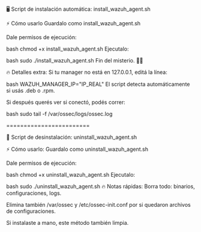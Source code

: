 🖥 Script de instalación automática: install_wazuh_agent.sh

⚡ Cómo usarlo
Guardalo como install_wazuh_agent.sh

Dale permisos de ejecución:

bash
chmod +x install_wazuh_agent.sh
Ejecutalo:

bash
sudo ./install_wazuh_agent.sh
Fin del misterio. 🎩🐇

🔥 Detalles extra:
Si tu manager no está en 127.0.0.1, editá la línea:

bash
WAZUH_MANAGER_IP="IP_REAL"
El script detecta automáticamente si usás .deb o .rpm.

Si después querés ver si conectó, podés correr:

bash
sudo tail -f /var/ossec/logs/ossec.log

========================

🧹 Script de desinstalación: uninstall_wazuh_agent.sh

⚡ Cómo usarlo:
Guardalo como uninstall_wazuh_agent.sh

Dale permisos de ejecución:

bash
chmod +x uninstall_wazuh_agent.sh
Ejecutalo:

bash
sudo ./uninstall_wazuh_agent.sh
🔥 Notas rápidas:
Borra todo: binarios, configuraciones, logs.

Elimina también /var/ossec y /etc/ossec-init.conf por si quedaron archivos de configuraciones.

Si instalaste a mano, este método también limpia.
